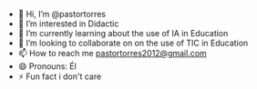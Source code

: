 - 👋 Hi, I’m @pastortorres
- 👀 I’m interested in Didactic
- 🌱 I’m currently learning about the use of IA in Education 
- 💞️ I’m looking to collaborate on on the use of TIC in Education
- 📫 How to reach me pastortorres2012@gmail.com
- 😄 Pronouns: Él 
- ⚡ Fun fact i don't care

<!---
pastortorres/pastortorres is a ✨ special ✨ repository because its `README.md` (this file) appears on your GitHub profile.
You can click the Preview link to take a look at your changes.
--->
